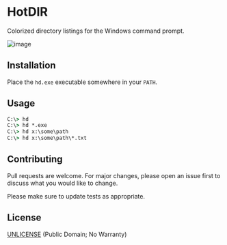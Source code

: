 # HotDIR

Colorized directory listings for the Windows command prompt.

![image](https://github.com/veganaize/HotDIR/assets/7102064/b8608983-0ad2-4192-b9ec-50e0711c6e25)


## Installation

Place the `hd.exe` executable somewhere in your `PATH`.


## Usage

```cmd
C:\> hd
C:\> hd *.exe
C:\> hd x:\some\path
C:\> hd x:\some\path\*.txt
```


## Contributing

Pull requests are welcome. For major changes, please open an issue first
to discuss what you would like to change.

Please make sure to update tests as appropriate.


## License

[UNLICENSE](https://unlicense.org/) (Public Domain; No Warranty)
